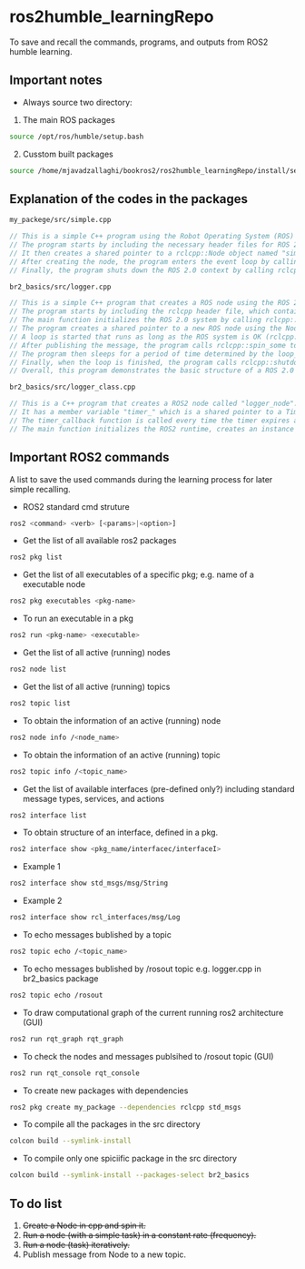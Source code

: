 # ros2humble_learningRepo
To save and recall the commands, programs, and outputs from ROS2 humble learning. 

## Important notes
* Always source two directory:
1.  The main ROS packages
```bash
source /opt/ros/humble/setup.bash 
```
2. Cusstom built packages
```bash
source /home/mjavadzallaghi/bookros2/ros2humble_learningRepo/install/setup.bash 
```

## Explanation of the codes in the packages
```bash
my_packege/src/simple.cpp
```
```cpp
// This is a simple C++ program using the Robot Operating System (ROS) 2.0 library to create a ROS node.
// The program starts by including the necessary header files for ROS 2.0 and logging macros. The main function initializes the ROS 2.0 context using rclcpp::init with the provided command line arguments argc and argv.
// It then creates a shared pointer to a rclcpp::Node object named "simple_node". A node is a process that performs computation in the ROS 2.0 graph. The make_shared function creates a new instance of a node, which is managed by a shared pointer.
// After creating the node, the program enters the event loop by calling rclcpp::spin. This function blocks the program until the node is shut down. While in the event loop, the node will listen for incoming messages and handle any callbacks associated with them.
// Finally, the program shuts down the ROS 2.0 context by calling rclcpp::shutdown.
```
```bash
br2_basics/src/logger.cpp
```
```cpp
// This is a simple C++ program that creates a ROS node using the ROS 2.0 library. The program uses the rclcpp (ROS Client Library for C++) package to initialize the ROS 2.0 system, create a node, and publish messages. The program uses the RCLCPP_INFO macro to publish a message containing a counter value to the node's logger.
// The program starts by including the rclcpp header file, which contains the necessary classes and functions to work with ROS 2.0.
// The main function initializes the ROS 2.0 system by calling rclcpp::init and passing in the command line arguments. This is necessary before creating any ROS nodes.
// The program creates a shared pointer to a new ROS node using the Node::make_shared function. The node is given the name "logger_node".
// A loop is started that runs as long as the ROS system is OK (rclcpp::ok() returns true). Within the loop, a message is published to the node's logger using the RCLCPP_INFO macro. The message contains a counter value that is incremented with each iteration of the loop.
// After publishing the message, the program calls rclcpp::spin_some to process any incoming messages. This function will return once there are no messages left to handle.
// The program then sleeps for a period of time determined by the loop_rate object, which is set to 250ms. This rate is used to control the speed of the loop so that it doesn't run too fast.
// Finally, when the loop is finished, the program calls rclcpp::shutdown to release any resources used by the ROS 2.0 system and returns 0.
// Overall, this program demonstrates the basic structure of a ROS 2.0 node and how to publish messages to its logger.

```
```bash
br2_basics/src/logger_class.cpp
```
```cpp
// This is a C++ program that creates a ROS2 node called "logger_node". The node is implemented as a class called "LoggerNode" which inherits from rclcpp::Node.
// It has a member variable "timer_" which is a shared pointer to a TimerBase object. The timer is created in the constructor of the LoggerNode class with a period of 500 milliseconds and a callback function called "timer_callback".
// The timer_callback function is called every time the timer expires and it prints a message to the console using the RCLCPP_INFO macro.
// The main function initializes the ROS2 runtime, creates an instance of the LoggerNode class and spins it, which means that it runs until the node is shut down. Finally, the ROS2 runtime is shut down and the program returns 0.
```

## Important ROS2 commands
A list to save the used commands during the learning process for later simple recalling.

* ROS2 standard cmd struture
```bash
ros2 <command> <verb> [<params>|<option>]
```

* Get the list of all available ros2 packages
```bash
ros2 pkg list
```

* Get the list of all executables of a specific pkg; e.g. name of a executable node
```bash
ros2 pkg executables <pkg-name>
```
    
* To run an executable in a pkg
```bash
ros2 run <pkg-name> <executable>
```
    
* Get the list of all active (running) nodes
```bash
ros2 node list
```
    
* Get the list of all active (running) topics
```bash
ros2 topic list
```
    
* To obtain the information of an active (running) node
```bash
ros2 node info /<node_name>
```
    
* To obtain the information of an active (running) topic
```bash
ros2 topic info /<topic_name>
```
    
* Get the list of available interfaces (pre-defined only?) including standard message types, services, and actions
```bash
ros2 interface list
```
    
* To obtain structure of an interface, defined in a pkg.
```bash
ros2 interface show <pkg_name/interfacec/interfaceI>
```
* Example 1
 ```bash
ros2 interface show std_msgs/msg/String
```   

* Example 2
 ```bash
ros2 interface show rcl_interfaces/msg/Log
``` 

* To echo messages bublished by a topic
```bash
ros2 topic echo /<topic_name>
```

* To echo messages bublished by /rosout topic
e.g. logger.cpp in br2_basics package
```bash
ros2 topic echo /rosout
```
    
* To draw computational graph of the current running ros2 architecture (GUI)
```bash
ros2 run rqt_graph rqt_graph
```

* To check the nodes and messages publsihed to /rosout topic (GUI)
```bash
ros2 run rqt_console rqt_console
```
    
* To create new packages with dependencies
```bash
ros2 pkg create my_package --dependencies rclcpp std_msgs 
```

* To compile all the packages in the src directory
```bash
colcon build --symlink-install
```

* To compile only one spiciific package in the src directory
```bash
colcon build --symlink-install --packages-select br2_basics
```
    



## To do list
1. <del>Create a Node in cpp and spin it.</del>
2. <del>Run a node (with a simple task) in a constant rate (frequency). </del>
3. <del>Run a node (task) iteratively. </del>
4.  Publish message from Node to a new topic.
